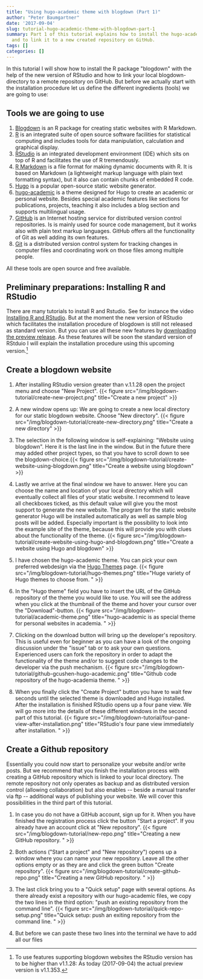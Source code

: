 ```yaml
---
title: "Using hugo-academic theme with blogdown (Part 1)"
author: "Peter Baumgartner"
date: '2017-09-04'
slug: tutorial-hugo-academic-theme-with-blogdown-part-1
summary: Part 1 of this tutorial explains how to install the hugo-academic theme on top of blogdown
  and to link it to a new created repository on GitHub.
tags: []
categories: []
---
```


In this tutorial I will show how to install the R package "blogdown" with the help of the new version of RStudio and how to link your local blogdown-directory to a remote repository on GitHub. But before we actually start with the installation procedure let us define the different ingredients (tools) we are going to use:

## Tools we are going to use

1. [Blogdown](https://bookdown.org/yihui/blogdown/) is an R package for creating static websites with R Markdown. 
2. [R](https://www.r-project.org/about.html) is an integrated suite of open source software facilities for statistical computing and includes tools for data manipulation, calculation and graphical display.
2. [RStudio](https://www.rstudio.com/) is an integrated development environment (IDE) which sits on top of R and facilitates the use of R tremendously.
3. [R Markdown](http://rmarkdown.rstudio.com/) is a file format for making dynamic documents with R. It is based on Markdown (a lightweight markup language with plain text formatting syntax), but it also can contain chunks of embedded R code.
4. [Hugo](https://gohugo.io/) is a popular open-source static website generator.
5. [hugo-academic](https://themes.gohugo.io/academic/) is a theme designed for Hugo to create an academic or personal website. Besides special academic features like sections for publications, projects, teaching it also includes a blog section and supports multilingual usage.
6. [GitHub](https://github.com/) is an Internet hosting service for distributed version control repositories. Is is mainly used for source code management, but it works also with plain text markup languages. GitHub offers all the functionality of Git as well adding its own features.
7. [Git](https://git-scm.com/) is a distributed version control system  for tracking changes in computer files and coordinating work on those files among multiple people.

All these tools are open source and free available. 

## Preliminary preparations: Installing R and RStudio

There are many tutorials to install R and Rstudio. See for instance the video [Installing R and RStudio](https://www.youtube.com/watch?v=cX532N_XLIs). But at the moment the new version of RStudio which facilitates the installation procedure of blogdown is still not released as standard version. But you can use all these new features by [downloading the preview release](https://www.rstudio.com/products/rstudio/download/preview/). As these features will be soon the standard version of RStduio I will explain the installation procedure using this upcoming version.[^1]

[^1]: To use features supporting blogdown websites the RStudio version has to be higher than v1.1.28: As today (2017-09-04) the actual preview version is v1.1.353. 

## Create a blogdown website

1. After installing RStudio version greater than v.1.1.28 open the project menu and choose "New Project". {{< figure src="/img/blogdown-tutorial/create-new-project.png" title="Create a new project" >}}

2. A new window opens up: We are going to create a new local directory for our static blogdown website. Choose "New directory". {{< figure src="/img/blogdown-tutorial/create-new-directory.png" title="Create a new directory" >}}

3. The selection in the following window is self-explaining: "Website using blogdown". Here it is the last line in the window. But in the future there may added other project types, so that you have to scroll down to see the blogdown-choice.{{< figure src="/img/blogdown-tutorial/create-website-using-blogdown.png" title="Create a website using blogdown" >}}

4. Lastly we arrive at the final window we have to answer. Here you can choose the name and location of your local directory which will eventually collect all files of your static website. I recommend to leave all checkboxes ticked, as this default value will give you the most support to generate the new website. The program for the static website generator Hugo will be installed automatically as well as sample blog posts will be added. Especially important is the possibility to look into the example site of the theme, because this will provide you with clues about the functionality of the theme. {{< figure src="/img/blogdown-tutorial/create-website-using-hugo-and-blogdown.png" title="Create a website using Hugo and blogdown" >}}

5. I have chosen the hugo-academic theme. You can pick your own preferred webdesign via the [Hugo Themes](https://themes.gohugo.io/) page. {{< figure src="/img/blogdown-tutorial/hugo-themes.png" title="Huge variety of Hugo themes to choose from. " >}}

6. In the "Hugo theme" field you have to insert the URL of the GitHub repository of the theme you would like to use. You will see the address when you click at the thumbnail of the theme and hover your cursor over the "Download"-button. {{< figure src="/img/blogdown-tutorial/academic-theme.png" title="hugo-academic is as special theme for personal websites in academia. " >}} 

7. Clicking on the download button will bring up the developer's repository. This is useful even for beginner as you can have a look of the ongoing discussion under the "issue" tab or to ask your own questions. Experienced users can fork the repository in order to adapt the functionality of the theme and/or to suggest code changes to the developer via the push mechanism. {{< figure src="/img/blogdown-tutorial/github-gcushen-hugo-academic.png" title="Github code repository of the hugo-academia theme. "  >}}

8. When you finally click the "Create Project" button you have to wait few seconds until the selected theme is downloaded and Hugo installed. After the installation is finished RStudio opens up a four pane view. We will go more into the details of these different windows in the second part of this tutorial. {{< figure src="/img/blogdown-tutorial/four-pane-view-after-installation.png" title="RStudio's four pane view immediately after installation. " >}}

## Create a Github repository

Essentially you could now start to personalize your website and/or write posts. But we recommend that you finish the installation process with creating a GitHub repository which is linked to your local directory. The remote repository not only operates as backup and as distributed version control (allowing collaboration) but also enables -- beside a manual transfer via ftp -- additional ways of publishing your website. We will cover this possibilities in the third part of this tutorial.

1. In case you do not have a GitHub account, sign up for it. When you have finished the registration process click the button "Start a project". If you already have an account click at "New repository". {{< figure src="/img/blogdown-tutorial/new-repo.png" title="Creating a new GitHub repository. " >}}

2. Both actions ("Start a project" and "New repository") opens up a window where you can name your new repository. Leave all the other options empty or as they are and click the green button "Create repository". {{< figure src="/img/blogdown-tutorial/create-github-repo.png" title="Creating a new GitHub repository. " >}}

3. The last click bring you to a "Quick setup" page with several options. As there already exist a repository with our hugo-academic files, we copy the two lines in the third option: "push an existing repository from the command line". {{< figure src="/img/blogdown-tutorial/quick-repo-setup.png" title="Quick setup: push an exiting repository from the command line. " >}}

4. But before we can paste these two lines into the terminal we have to add all our files 


